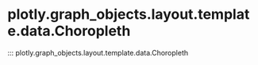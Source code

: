 # plotly.graph_objects.layout.template.data.Choropleth

::: plotly.graph_objects.layout.template.data.Choropleth
